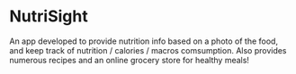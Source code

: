 # NutriSight

An app developed to provide nutrition info based on a photo of the food, and keep track of nutrition / calories / macros comsumption. Also provides numerous recipes and an online grocery store for healthy meals!
